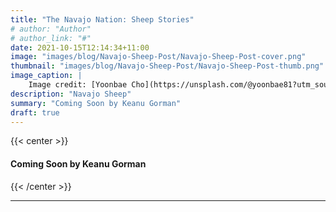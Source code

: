```yaml
---
title: "The Navajo Nation: Sheep Stories"
# author: "Author"
# author_link: "#"
date: 2021-10-15T12:14:34+11:00
image: "images/blog/Navajo-Sheep-Post/Navajo-Sheep-Post-cover.png"
thumbnail: "images/blog/Navajo-Sheep-Post/Navajo-Sheep-Post-thumb.png"
image_caption: |
    Image credit: [Yoonbae Cho](https://unsplash.com/@yoonbae81?utm_source=unsplash&utm_medium=referral&utm_content=creditCopyText) on [Unsplash](https://unsplash.com/s/photos/navajo-sheep?utm_source=unsplash&utm_medium=referral&utm_content=creditCopyText)
description: "Navajo Sheep"
summary: "Coming Soon by Keanu Gorman"
draft: true
---
```


{{< center >}}
#### **Coming Soon by Keanu Gorman**
{{< /center >}}
&nbsp;

---
